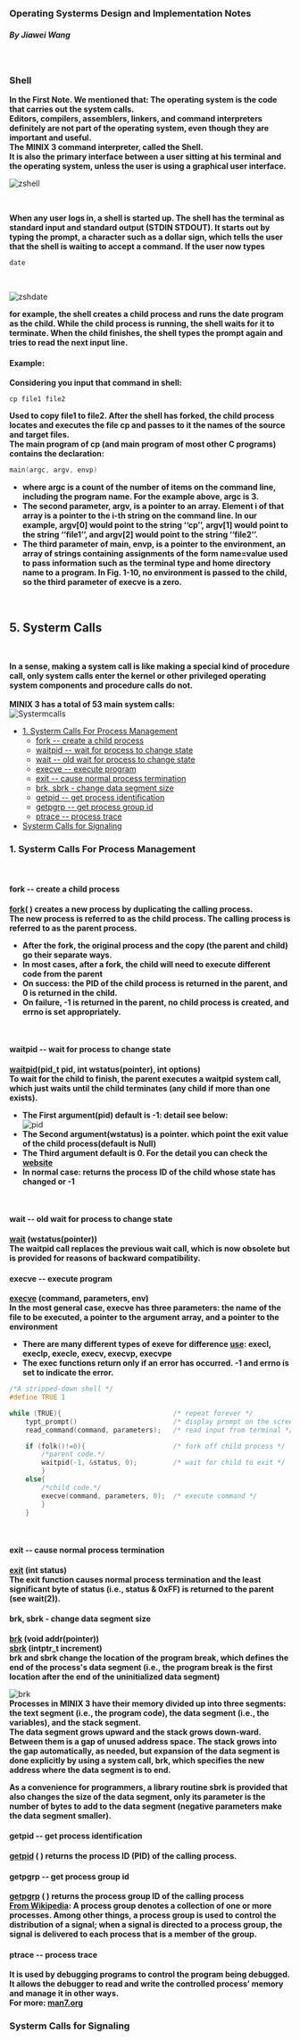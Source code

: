 ### Operating Systerms Design and Implementation Notes

##### By Jiawei Wang
<br>

### Shell

**In the First Note. We mentioned that: The operating system is the code that carries out the system calls.<br>
Editors, compilers, assemblers, linkers, and command interpreters definitely are not part of the operating system, even though they are important and useful.**
<br>
**The MINIX 3 command interpreter, called the Shell.**<br>
**It is also the primary interface between a user sitting at his terminal and the operating system, unless the user is using a graphical user interface.**<br>

![zshell](Sources/zshell.png)

<br>

**When any user logs in, a shell is started up. The shell has the terminal as standard input and standard output (STDIN STDOUT). It starts out by typing the prompt, a character such as a dollar sign, which tells the user that the shell is waiting to accept a command. If the user now types**<br>
```shell
date
```
<br>

![zshdate](Sources/date.png)<br>

**for example, the shell creates a child process and runs the date program as the child. While the child process is running, the shell waits for it to terminate. When the child finishes, the shell types the prompt again and tries to read the next input line.**<br>

#### Example:
**Considering you input that command in shell:**<br>
```shell
cp file1 file2
```
**Used to copy file1 to file2. After the shell has forked, the child process locates and executes the file cp and passes to it the names of the source and target files.**<br>
**The main program of cp (and main program of most other C programs) contains the declaration:**
```c
main(argc, argv, envp)
```
* **where argc is a count of the number of items on the command line, including the program name. For the example above, argc is 3.**
* **The second parameter, argv, is a pointer to an array. Element i of that array is a pointer to the i-th string on the command line. In our example, argv[0] would point to the string ‘‘cp’’, argv[1] would point to the string ‘‘file1’’, and argv[2] would point to the string ‘‘file2’’.**
* **The third parameter of main, envp, is a pointer to the environment, an array of strings containing assignments of the form name=value used to pass information such as the terminal type and home directory name to a program. In Fig. 1-10, no environment is passed to the child, so the third parameter of execve is a zero.**

<br>

## 5. Systerm Calls

<br>

**In a sense, making a system call is like making a special kind of procedure call, only system calls enter the kernel or other privileged operating system components and procedure calls do not.**
<br><br>
**MINIX 3 has a total of 53 main system calls:**<br>
![Systermcalls](Sources/Systermcalls.png)<br>



<!-- vim-markdown-toc GFM -->

* [1. Systerm Calls For Process Management](#1-systerm-calls-for-process-management)
    * [fork -- create a child process](#fork----create-a-child-process)
    * [waitpid -- wait for process to change state](#waitpid----wait-for-process-to-change-state)
    * [wait -- old wait for process to change state](#wait----old-wait-for-process-to-change-state)
    * [execve -- execute program](#execve----execute-program)
    * [exit -- cause normal process termination](#exit----cause-normal-process-termination)
    * [brk, sbrk - change data segment size](#brk-sbrk---change-data-segment-size)
    * [getpid -- get process identification](#getpid----get-process-identification)
    * [getpgrp -- get process group id](#getpgrp----get-process-group-id)
    * [ptrace -- process trace](#ptrace----process-trace)
* [Systerm Calls for Signaling](#systerm-calls-for-signaling)

<!-- vim-markdown-toc -->


### 1. Systerm Calls For Process Management
<br>

#### fork -- create a child process

**[fork](https://man7.org/linux/man-pages/man2/fork.2.html)( ) creates a new process by duplicating the calling process.<br>
The new process is referred to as the child process.  The calling process is referred to as the parent process.**<br>
* **After the fork, the original process and the copy (the parent and child) go their separate ways.**
* **In most cases, after a fork, the child will need to execute different code from the parent**
* **On success: the PID of the child process is returned in the parent, and 0 is returned in the child.**
* **On failure, -1 is returned in the parent, no child process is created, and errno is set appropriately.**
<br>

#### waitpid -- wait for process to change state
**[waitpid](https://man7.org/linux/man-pages/man2/waitpid.2.html)(pid_t pid, int wstatus(pointer), int options)**<br>
**To wait for the child to finish, the parent executes a waitpid system call, which just waits until the child terminates (any child if more than one exists).**
* **The First argument(pid) default is -1: detail see below:** <br>
![pid](Sources/getpid_pid.png)<br>
* **The Second argument(wstatus) is a pointer. which point the exit value of the child process(default is Null)**
* **The Third argument default is 0. For the detail you can check the [website](https://man7.org/linux/man-pages/man2/waitpid.2.html)**
* **In normal case: returns the process ID of the child whose state has changed or -1**
<br>

#### wait -- old wait for process to change state
**[wait](https://man7.org/linux/man-pages/man2/waitpid.2.html) (wstatus(pointer))**<br>
**The waitpid call replaces the previous wait call, which is now obsolete but is provided for reasons of backward compatibility.**
<br>

#### execve -- execute program
**[execve](https://man7.org/linux/man-pages/man3/exec.3.html) (command, parameters, env)**<br>
**In the most general case, execve has three parameters: the name of the file to be executed, a pointer to the argument array, and a pointer to the environment**<br>

* **There are many different types of exeve for difference [use](https://man7.org/linux/man-pages/man3/exec.3.html): execl, execlp, execle, execv, execvp, execvpe**
* **The exec functions return only if an error has occurred. -1 and errno is set to indicate the error.**

```c
/*A stripped-down shell */
#define TRUE 1

while (TRUE){                            /* repeat forever */
    typt_prompt()                        /* display prompt on the screen */
    read_command(command, parameters);   /* read input from terminal */

    if (folk()!=0){                      /* fork off child process */
        /*parent code.*/
        waitpid(-1, &status, 0);         /* wait for child to exit */
        }
    else{
        /*child code.*/
        execve(command, parameters, 0);  /* execute command */
        }
    }

```
<br>

#### exit -- cause normal process termination
**[exit](https://www.man7.org/linux/man-pages/man3/exit.3.html) (int status)**<br>
**The exit function causes normal process termination and the least significant byte of status (i.e., status & 0xFF) is returned to the parent (see wait(2)).**
<br>

#### brk, sbrk - change data segment size
**[brk](https://man7.org/linux/man-pages/man2/brk.2.html) (void addr(pointer))**<br>
**[sbrk](https://man7.org/linux/man-pages/man2/brk.2.html) (intptr_t increment)**<br>
**brk and sbrk change the location of the program break, which defines the end of the process's data segment (i.e., the program break is the first location after the end of the uninitialized data segment)**<br>

![brk](Sources/brk.png)<br>
**Processes in MINIX 3 have their memory divided up into three segments: the text segment (i.e., the program code), the data segment (i.e., the variables), and the stack segment. <br>The data segment grows upward and the stack grows down-ward. Between them is a gap of unused address space. The stack grows into the gap automatically, as needed, but expansion of the data segment is done explicitly by using a system call, brk, which specifies the new address where the data segment is to end.**<br>

**As a convenience for programmers, a library routine sbrk is provided that also changes the size of the data segment, only its parameter is the number of bytes to add to the data segment (negative parameters make the data segment smaller).**
<br>


#### getpid -- get process identification
**[getpid](https://man7.org/linux/man-pages/man2/getpid.2.html) ( ) returns the process ID (PID) of the calling process.**
<br>

#### getpgrp -- get process group id
**[getpgrp](https://man7.org/linux/man-pages/man2/getpgrp.2.html) ( ) returns the process group ID of the calling process**<br>
**[From Wikipedia](https://en.wikipedia.org/wiki/Process_group): A process group denotes a collection of one or more processes. Among other things, a process group is used to control the distribution of a signal; when a signal is directed to a process group, the signal is delivered to each process that is a member of the group.**
<br>


#### ptrace -- process trace
**It is used by debugging programs to control the program being debugged. It allows the debugger to read and write the controlled process’ memory and manage it in other ways.**<br>
**For more: [man7.org](https://man7.org/linux/man-pages/man2/ptrace.2.html)**
<br>



### Systerm Calls for Signaling











